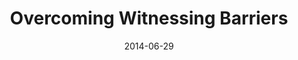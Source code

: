 ---
title: "Overcoming Witnessing Barriers"
speaker: "Barry Gin"
date: "2014-06-29"
sermonUrl: "//35.190.93.184/sermons/20140629_sunday_pastor_barry_gin_overcoming_witnessing_barriers.mp3"
---